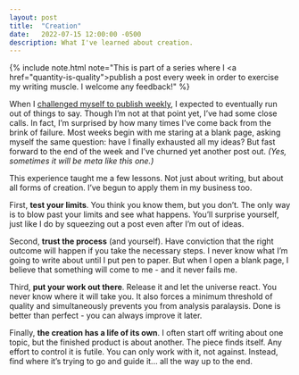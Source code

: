 ```yaml
---
layout: post
title:  "Creation"
date:   2022-07-15 12:00:00 -0500
description: What I've learned about creation.
---
```

{% include note.html note="This is part of a series where I <a href=\"quantity-is-quality\">publish a post every week in order to exercise my writing muscle</a>. I welcome any feedback!" %}

When I [challenged myself to publish weekly]({{site.url}}/quantity-is-quality), I expected to eventually run out of things to say. Though I’m not at that point yet, I’ve had some close calls. In fact, I’m surprised by how many times I’ve come back from the brink of failure. Most weeks begin with me staring at a blank page, asking myself the same question: have I finally exhausted all my ideas? But fast forward to the end of the week and I’ve churned yet another post out. *(Yes, sometimes it will be meta like this one.)*

This experience taught me a few lessons. Not just about writing, but about all forms of creation. I’ve begun to apply them in my business too. 

First, **test your limits**. You think you know them, but you don’t. The only way is to blow past your limits and see what happens. You’ll surprise yourself, just like I do by squeezing out a post even after I’m out of ideas.

Second, **trust the process** (and yourself). Have conviction that the right outcome will happen if you take the necessary steps. I never know what I’m going to write about until I put pen to paper. But when I open a blank page, I believe that something will come to me - and it never fails me.

Third, **put your work out there**. Release it and let the universe react. You never know where it will take you. It also forces a minimum threshold of quality and simultaneously prevents you from analysis paralaysis. Done is better than perfect - you can always improve it later.

Finally, **the creation has a life of its own**. I often start off writing about one topic, but the finished product is about another. The piece finds itself. Any effort to control it is futile. You can only work with it, not against. Instead, find where it’s trying to go and guide it... all the way up to the end.